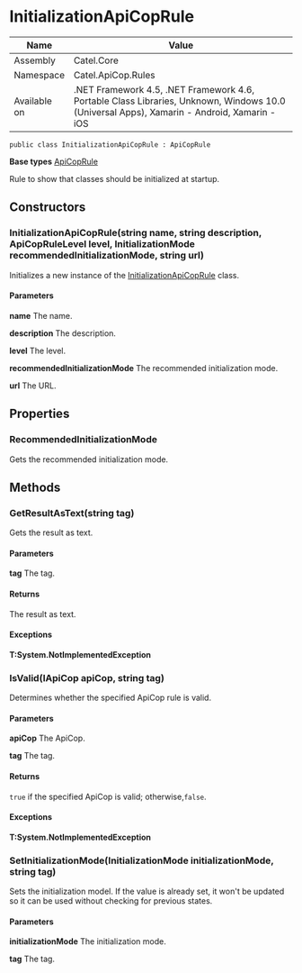 

# InitializationApiCopRule

Name|Value
---|---
Assembly|Catel.Core
Namespace|Catel.ApiCop.Rules
Available on|.NET Framework 4.5, .NET Framework 4.6, Portable Class Libraries, Unknown, Windows 10.0 (Universal Apps), Xamarin - Android, Xamarin - iOS

```
public class InitializationApiCopRule : ApiCopRule
```

**Base types**
[ApiCopRule](/Catel.Core\Catel\ApiCop\ApiCopRule.md)


Rule to show that classes should be initialized at startup.



## Constructors

### InitializationApiCopRule(string name, string description, ApiCopRuleLevel level, InitializationMode recommendedInitializationMode, string url)

Initializes a new instance of the [InitializationApiCopRule](#) class.

#### Parameters

**name**
The name.

**description**
The description.

**level**
The level.

**recommendedInitializationMode**
The recommended initialization mode.

**url**
The URL.



## Properties

### RecommendedInitializationMode

Gets the recommended initialization mode.



## Methods

### GetResultAsText(string tag)

Gets the result as text.

#### Parameters

**tag**
The tag.

#### Returns

The result as text.

#### Exceptions

**T:System.NotImplementedException**



### IsValid(IApiCop apiCop, string tag)

Determines whether the specified ApiCop rule is valid.

#### Parameters

**apiCop**
The ApiCop.

**tag**
The tag.

#### Returns

`true` if the specified ApiCop is valid; otherwise,`false`.

#### Exceptions

**T:System.NotImplementedException**



### SetInitializationMode(InitializationMode initializationMode, string tag)

Sets the initialization model. If the value is already set, it won't be updated so it can be used without checking for previous states.

#### Parameters

**initializationMode**
The initialization mode.

**tag**
The tag.



